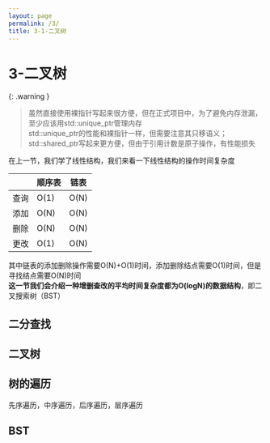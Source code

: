 ```yaml
---
layout: page
permalink: /3/
title: 3-1-二叉树
---
```


# 3-二叉树

{: .warning }
> 虽然直接使用裸指针写起来很方便，但在正式项目中，为了避免内存泄漏，至少应该用std::unique_ptr管理内存  
> std::unique_ptr的性能和裸指针一样，但需要注意其只移语义；std::shared_ptr写起来更方便，但由于引用计数是原子操作，有性能损失

在上一节，我们学了线性结构，我们来看一下线性结构的操作时间复杂度

||顺序表|链表|
|--|--|--|
|查询|O(1)|O(N)|
|添加|O(N)|O(N)|
|删除|O(N)|O(N)|
|更改|O(1)|O(N)|

其中链表的添加删除操作需要O(N)+O(1)时间，添加删除结点需要O(1)时间，但是寻找结点需要O(N)时间  
**这一节我们会介绍一种增删查改的平均时间复杂度都为O(logN)的数据结构**，即二叉搜索树（BST）

## 二分查找

## 二叉树

## 树的遍历

先序遍历，中序遍历，后序遍历，层序遍历

## BST
